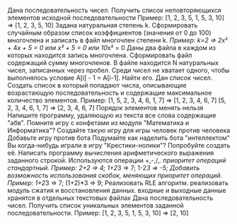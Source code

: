Дана последовательность чисел. Получить список неповторяющихся элементов исходной последовательности
Пример: [1, 2, 3, 5, 1, 5, 3, 10] => [1, 2, 3, 5, 10]
Задана натуральная степень k. Сформировать случайным образом список коэффициентов (значения от 0 до 100) многочлена и записать в файл многочлен степени k. *Пример: k=2 => 2*x² + 4*x + 5 = 0 или x² + 5 = 0 или 10*x² = 0
Даны два файла в каждом из которых находится запись многочлена. Сформировать файл содержащий сумму многочленов.
В файле находится N натуральных чисел, записанных через пробел. Среди чисел не хватает одного, чтобы выполнялось условие A[i] - 1 = A[i-1]. Найти его.
Дан список чисел. Создать список в который попадают числа, описывающие возрастающую последовательность и содержащие максимальное количество элементов. 
Пример: [1, 5, 2, 3, 4, 6, 1, 7] => [1, 2, 3, 4, 6, 7]
   [5, 2, 3, 4, 6, 1, 7] => [2, 3, 4, 6, 7]
 Порядок элементов менять нельзя
Напишите программу, удаляющую из текста все слова содержащие "абв".
Помните игру с конфетами из модуля "Математика и Информатика"? Создайте такую игру для игры человек против человека
Добавьте игру против бота
Подумайте как наделить бота "интеллектом" 
Вы когда-нибудь играли в игру "Крестики-нолики"? Попробуйте создать её.
Написать программу вычисления арифметического выражения заданного строкой. Используются операции +,-,/,*. приоритет операций стандартный. Пример: 2+2 => 4; 1+2*3 => 7; 1-2*3 => -5; 
Добавить возможность использования скобок, меняющих приоритет операций. Пример: 1+2*3 => 7; (1+2)*3 => 9;
Реализовать RLE алгоритм. реализовать модуль сжатия и восстановления данных.
входные и выходные данные хранятся в отдельных текстовых файлах
Дана последовательность чисел. Получить список уникальных элементов заданной последовательности.
Пример: [1, 2, 3, 5, 1, 5, 3, 10] => [2, 10]
